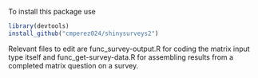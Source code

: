 To install this package use
```r
library(devtools)
install_github("cmperez024/shinysurveys2")
``` 
Relevant files to edit are func_survey-output.R for coding the matrix input type itself and func_get-survey-data.R for assembling results from a completed matrix question on a survey.
